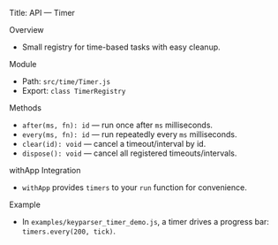 Title: API — Timer

Overview
- Small registry for time-based tasks with easy cleanup.

Module
- Path: `src/time/Timer.js`
- Export: `class TimerRegistry`

Methods
- `after(ms, fn): id` — run once after `ms` milliseconds.
- `every(ms, fn): id` — run repeatedly every `ms` milliseconds.
- `clear(id): void` — cancel a timeout/interval by id.
- `dispose(): void` — cancel all registered timeouts/intervals.

withApp Integration
- `withApp` provides `timers` to your `run` function for convenience.

Example
- In `examples/keyparser_timer_demo.js`, a timer drives a progress bar: `timers.every(200, tick)`.

